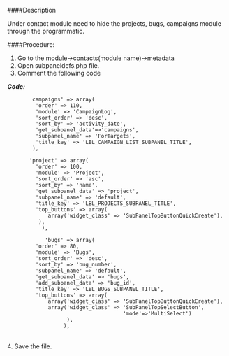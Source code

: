 ####Description

Under contact module need to hide the projects, bugs, campaigns module through the programmatic.

####Procedure:

1. Go to the module->contacts(module name)->metadata<br />
2. Open subpaneldefs.php file.<br />
3. Comment the following code<br />

**_Code:_**
	
```
        campaigns' => array(
   		 'order' => 110,
   		 'module' => 'CampaignLog',
   		 'sort_order' => 'desc',
   		 'sort_by' => 'activity_date',
   		 'get_subpanel_data'=>'campaigns',
   		 'subpanel_name' => 'ForTargets',
   		 'title_key' => 'LBL_CAMPAIGN_LIST_SUBPANEL_TITLE',
   	    ),

       'project' => array(
   		 'order' => 100,
   		 'module' => 'Project',
   		 'sort_order' => 'asc',
   		 'sort_by' => 'name',
   		 'get_subpanel_data' => 'project',
   		 'subpanel_name' => 'default',
   		 'title_key' => 'LBL_PROJECTS_SUBPANEL_TITLE',
   		 'top_buttons' => array(
   			 array('widget_class' => 'SubPanelTopButtonQuickCreate'),
   		  ),   		 
   	       ),

            'bugs' => array(
   		 'order' => 80,
   		 'module' => 'Bugs',
   		 'sort_order' => 'desc',
   		 'sort_by' => 'bug_number',
   		 'subpanel_name' => 'default',
   		 'get_subpanel_data' => 'bugs',
   		 'add_subpanel_data' => 'bug_id',
   		 'title_key' => 'LBL_BUGS_SUBPANEL_TITLE',
   		 'top_buttons' => array(
   			 array('widget_class' => 'SubPanelTopButtonQuickCreate'),
   			 array('widget_class' => 'SubPanelTopSelectButton',        
                                     'mode'=>'MultiSelect')
   		           ),
   	              ),
```

 <br /> 4. Save the file.
